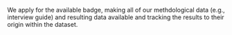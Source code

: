 We apply for the available badge, making all of our methdological data (e.g., interview guide) and resulting data available and tracking the results to their origin within the dataset.